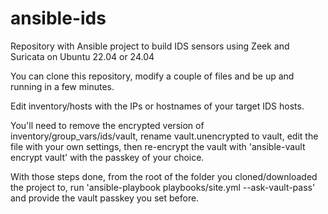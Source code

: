 # ansible-ids
Repository with Ansible project to build IDS sensors using Zeek and Suricata on Ubuntu 22.04 or 24.04

You can clone this repository, modify a couple of files and be up and running in a few minutes.

Edit inventory/hosts with the IPs or hostnames of your target IDS hosts.

You'll need to remove the encrypted version of inventory/group_vars/ids/vault, rename vault.unencrypted to vault, edit the file with your own settings, then re-encrypt the vault with 'ansible-vault encrypt vault' with the passkey of your choice.

With those steps done, from the root of the folder you cloned/downloaded the project to, run 'ansible-playbook playbooks/site.yml --ask-vault-pass' and provide the vault passkey you set before.
